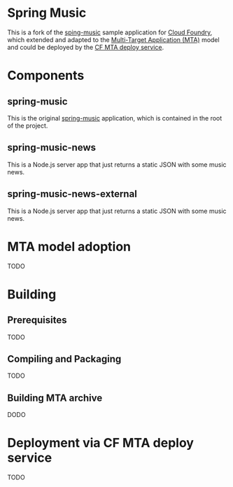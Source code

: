 Spring Music
============

This is a fork of the [sping-music](https://github.com/scottfrederick/spring-music) sample application for [Cloud Foundry](http://cloudfoundry.org), which extended and  adapted to the [Multi-Target Application (MTA)](https://www.sap.com/documents/2016/06/e2f618e4-757c-0010-82c7-eda71af511fa.html) model and could be deployed by the [CF MTA deploy service](https://github.com/SAP/cf-mta-deploy-service).

# Components
## spring-music
This is the original [spring-music](https://github.com/scottfrederick/spring-music) application, which is contained in the root of the project. 

## spring-music-news
This is a Node.js server app that just returns a static JSON with some music news. 

## spring-music-news-external
This is a Node.js server app that just returns a static JSON with some music news. 

# MTA model adoption
TODO

# Building
## Prerequisites
TODO

## Compiling and Packaging
TODO
## Building MTA archive
DODO

# Deployment via CF MTA deploy service
TODO